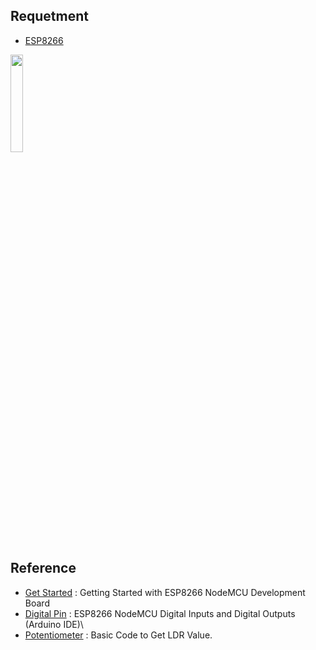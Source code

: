 ## Requetment
- [ESP8266](http://www.nodemcu.com/index_en.html)
<img src="https://external-content.duckduckgo.com/iu/?u=https%3A%2F%2Fjoy-it.net%2Ffiles%2Ffiles%2FProdukte%2FSBC-NodeMCU-ESP32%2FSBC-NodeMCU-ESP32-01.png" width="20%" />

## Reference
- [Get Started](https://randomnerdtutorials.com/getting-started-with-esp8266-wifi-transceiver-review/) : Getting Started with ESP8266 NodeMCU Development Board
- [Digital Pin](https://randomnerdtutorials.com/esp8266-nodemcu-digital-inputs-outputs-arduino/) : ESP8266 NodeMCU Digital Inputs and Digital Outputs (Arduino IDE)\
- [Potentiometer](https://www.instructables.com/ESP8266-Using-PWM-With-Potentiometer/) : Basic Code to Get LDR Value.
